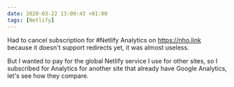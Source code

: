 ```yaml
---
date: 2020-03-22 13:09:43 +01:00
tags: [Netlify]
---
```


Had to cancel subscription for #Netlify Analytics on https://nho.link because it doesn't support redirects yet, it was almost useless.

But I wanted to pay for the global Netlify service I use for other sites, so I subscribed for Analytics for another site that already have Google Analytics, let's see how they compare.
